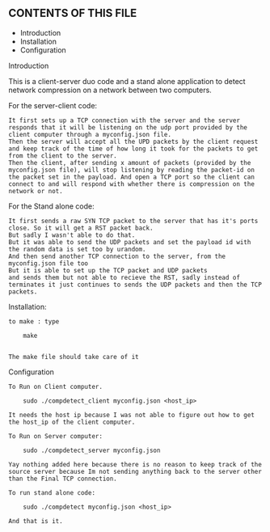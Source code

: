 CONTENTS OF THIS FILE
---------------------

 * Introduction
 * Installation
 * Configuration

Introduction

This is a client-server duo code and a stand alone application to detect network compression on a network between two computers. 

For the server-client code: 
	
	It first sets up a TCP connection with the server and the server responds that it will be listening on the udp port provided by the client computer through a myconfig.json file. 
	Then the server will accept all the UPD packets by the client request and keep track of the time of how long it took for the packets to get from the client to the server.
	Then the client, after sending x amount of packets (provided by the myconfig.json file), will stop listening by reading the packet-id on the packet set in the payload. And open a TCP port so the client can connect to and will respond with whether there is compression on the network or not. 

For the Stand alone code:

	It first sends a raw SYN TCP packet to the server that has it's ports close. So it will get a RST packet back.
	But sadly I wasn't able to do that. 	
	But it was able to send the UDP packets and set the payload id with the random data is set too by urandom.
	And then send another TCP connection to the server, from the myconfig.json file too
	But it is able to set up the TCP packet and UDP packets
	and sends them but not able to recieve the RST, sadly instead of terminates it just continues to sends the UDP packets and then the TCP packets.
	
Installation:

	to make : type 

		make


	The make file should take care of it


Configuration

	To Run on Client computer.

		sudo ./compdetect_client myconfig.json <host_ip> 

	It needs the host ip because I was not able to figure out how to get the host_ip of the client computer.

	To Run on Server computer:

		sudo ./compdetect_server myconfig.json

	Yay nothing added here because there is no reason to keep track of the source server because Im not sending anything back to the server other than the Final TCP connection.

	To run stand alone code: 

		sudo ./compdetect myconfig.json <host_ip>

	And that is it.
